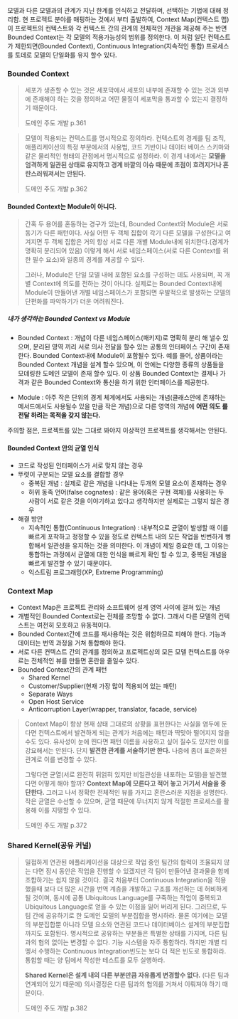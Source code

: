 모델과 다른 모델과의 관계가 지닌 한계를 인식하고 전달하며, 선택하는 기법에 대해 정리함.
현 프로젝트 분야를 매핑하는 것에서 부터 출발하여, Context Map(컨텍스트 맵)이 프로젝트의
컨텍스트와 각 컨텍스트 간의 관계의 전체적인 개관을 제공해 주는 반면 Bounded Context는
각 모델의 적용가능성의 범위를 정의한다.
이 처럼 일단 컨텍스트가 제한되면(Bounded Context), Continuous Integration(지속적인 통합)
프로세스를 토데로 모델의 단일화를 유지 할수 있다.


### Bounded Context
> 세포가 생존할 수 있는 것은 세포막에서 세포의 내부에 존재할 수 있는 것과 외부에 존재해야 하는 것을
> 정의하고 어떤 물질이 세포막을 통과할 수 있는지 결정하기 때문이다.
>
> 도메인 주도 개발 p.361

> 모델이 적용되는 컨텍스트를 명시적으로 정의하라. 컨텍스트의 경계를 팀 조직,
> 애플리케이션의 특정 부분에서의 사용법, 코드 기반이나 데이터 베이스 스키마와 같은 물리적인 형태의 관점에서
> 명시적으로 설정하라.
> 이 경계 내에서는 __모델을 엄격하게 일관된 상태로 유지하고 경계 바깥의 이슈 때문에 초점이 흐려지거나 혼란스러워져서는 안된다.__
>
> 도메인 주도 개발 p.362


#### Bounded Context는 Module이 아니다.
> 간혹 두 용어를 혼동하는 경구가 있는데, Bounded Context와 Module은 서로 동기가 다른 패턴이다.
> 사실 어떤 두 객체 집합이 각기 다른 모델을 구성한다고 여겨지면
> 두 객체 집합은 거의 항상 서로 다른 개별 Module내에 위치한다.(경계가 명확히 분리되어 있음)
> 이렇게 해서 서로 네임스페이스(서로 다른 Context를 위한 필수 요소)와 일종의 경계를 제공할 수 있다.
>
> 그러나, Module은 단일 모델 내에 포함된 요소를 구성하는 데도 사용되며, 꼭 개별 Context에 의도를 전하는 것이 아니다.
> 실제로는 Bounded Context내에 Module이 만들어낸 개별 네임스페이스가 포함되면 우발적으로 발생하는
> 모델의 단편화를 파악하기가 더운 어려워진다.

##### 내가 생각하는 Bounded Context vs Module
- Bounded Context : 개념이 다른 네임스페이스(패키지)로 명확히 분리 해 낼수 있으며, 분리된 영역 끼리 서로 의사 전달을 할수 있는
  공통의 인터페이스 구간이 존재한다. Bounded Context내에 Module이 포함될수 있다.
  예를 들어, 상품이라는 Bounded Context 개념을 설계 할수 있으며, 이 안에는 다양한 종류의 상품들을 모데링한 도메인 모델이 존재 할수 있다.
  이 상품 Bounded Context는 결제나 가격과 같은 Bounded Context와 통신을 하기 위한 인터페이스를 제공한다.

- Module : 아주 작은 단위의 경계 체계에서도 사용되는 개념(클래스안에 존재하는 메서드에서도 사용될수 있을 만큼 작은 개념)으로
  다른 영역의 개념에 __어떤 의도 를 전달 하려는 목적을 갖지 않는다.__

주의할 점은, 프로젝트를 있는 그대로 봐야지 이상적인 프로젝트를 생각해서는 안된다.

#### Bounded Context 안의 균열 인식
- 코드로 작성된 인터페이스가 서로 맞지 않는 경우
- 뚜렷이 구분되는 모델 요소를 결합할 경우
  - 중복된 개념 : 실제로 같은 개념을 나타내는 두개의 모델 요소이 존재하는 경우
  - 허위 동족 언어(false cognates) : 같은 용어(혹은 구현 객체)를 사용하는 두 사람이 서로 같은 것을 이야기하고 있다고 생각하지만
    실제로는 그렇지 않은 경우
- 해결 방안
  - 지속적인 통합(Continuous Integration) : 내부적으로 균열이 발생할 때 이를 빠르게 포착하고
    정정할 수 있을 정도로 컨텍스트 내의 모든 작업을 빈번하게 병합해서 일관성을 유지하는 것을 의미한다.
    이 개념이 제일 중요한 데, 그 이유는 통합하는 과정에서 균열에 대한 인식을 빠르게 확인 할 수 있고,
    중복된 개념을 빠르게 발견할 수 있기 때문이다.
  - 익스트림 프로그래밍(XP, Extreme Programming)

### Context Map
- Context Map은 프로젝트 관리와 소프트웨어 설계 영역 사이에 걸쳐 있는 개념
- 개별적인 Bounded Context로는 전체를 조망할 수 없다. 그래서 다른 모델의 컨텍스트는 여전히 모호하고 유동적이다.
- Bounded Context간에 코드를 재사용하는 것은 위험하므로 피해야 한다. 기능과 데이터는 번역 과정을 거쳐 통합해야 한다.
- 서로 다른 컨텍스트 간의 관계를 정의하고 프로젝트상의 모든 모델 컨텍스트를 아우르는 전체적인 뷰를 만들면 혼란을 줄일수 있다.
- Bounded Context간의 관계 패턴
  - Shared Kernel
  - Customer/Supplier(현재 가장 많이 적용되어 있는 패턴)
  - Separate Ways
  - Open Host Service
  - Anticorruption Layer(wrapper, translator, facade, service)

> Context Map이 항상 현재 상태 그대로의 상황을 표현한다는 사실을 염두에 둔다면 컨텍스트에서 발견하게 되는
> 관계가 처음에는 패턴과 딱맞아 떨어지지 않을 수도 있다.
> 유사성이 눈에 띈다면 패턴 이름을 사용하고 싶어 질수도 있지만 이를 강요해서는 안된다.
> 단지 __발견한 관계를 서술하기만 한다.__ 나중에 좀더 표준화된 관계로 이를 변경할 수 있다.
>
> 그렇다면 균열(서로 완전히 뒤얽혀 있지만 비일관성을 내포하는 모델)을 발견했다면 어떻게 해야 할까?
> __Context Map에 모른다고 적어 놓고 거기서 서술을 중단한다.__ 그러고 나서 정확한 전체적인 뷰를
> 가지고 혼란스러운 지점을 설명한다. 작은 균열은 수선할 수 있으며, 균열 때문에 무너지지 않게 적절한 프로세스를
> 활용해 이를 지탱할 수 있다.
>
> 도메인 주도 개발 p.372


### Shared Kernel(공유 커널)
> 밀접하게 연관된 애플리케이션을 대상으로 작업 중인 팀간의 협력이 조율되지 않는 다면 잠시 동안은 작업을
> 진행할 수 있겠지만 각 팀이 만들어낸 결과물을 함께 조합하기는 쉽지 않을 것이다.
> 결국 처음부터 Continuous Integration을 적용 했을때 보다 더 많은 시간을 번역 계층을 개발하고
> 구조를 개선하는 데 허비하게 될 것이며, 동시에 공통 Ubiquitous Language를 구죽하는 작업이
> 중복되고 Ubiquitous Language로 얻을 수 있는 이점을 잃어 버리게 된다.
> 그러므로,
> 두 팀 간에 공유하기로 한 도메인 모델의 부분집합을 명시하라. 물론 여기에는 모델의 부분집합뿐
> 아니라 모델 요소와 연관된 코드나 데이터베이스 설계의 부분집합까지도 포함된다.
> 명시적으로 공유하는 부분들은 특별한 상태를 가지며, 다른 팀과의 협의 없이는 변경할 수 없다.
> 기능 시스템을 자주 통합하라. 하지만 개별 티멩서 수행하는 Continuous Integration빈도는 보다
> 더 적은 빈도로 통합하라. 통합할 때는 양 팀에서 작성한 테스트를 모두 실행하라.
>
> __Shared Kernel은 설계 내의 다른 부분만큼 자유롭게 변경할수 없다.__ (다른 팀과 연계되어 있기 때문에)
> 의사결정은 다른 팀과의 협의를 거쳐서 이뤄져야 하기 때문이다.
> 
> 도메인 주도 개발 p.382
